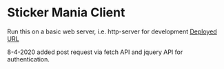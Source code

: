 # Sticker Mania Client

Run this on a basic web server, i.e. http-server for development
[Deployed URL](https://sticker-mania.firebaseapp.com/)

8-4-2020 added post request via fetch API and jquery API for authentication.
